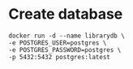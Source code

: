 # Create database
```shell
docker run -d --name librarydb \
-e POSTGRES_USER=postgres \
-e POSTGRES_PASSWORD=postgres \
-p 5432:5432 postgres:latest
```
